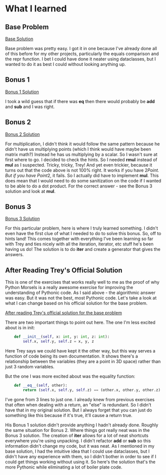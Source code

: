 # What I learned

## Base Problem

[Base Solution](https://github.com/djotaku/pythonmorsels/blob/42c02a8e0b2665f6a9d49f8860bbd34b3e67ea77/point/point.py)

Base problem was pretty easy. I got it in one because I've already done all of this before for my other projects, particularly the equals comparison and the repr function. I bet I could have done it neater using dataclasses, but I wanted to do it as best I could without looking anything up.

## Bonus 1

[Bonus 1 Solution](https://github.com/djotaku/pythonmorsels/blob/bbce2f4163a20e6f5c1e5f6511df12b0fc63aacf/point/point.py)

I took a wild guess that if there was __eq__ then there would probably be __add__ and __sub__ and I was right.

## Bonus 2

[Bonus 2 Solution](https://github.com/djotaku/pythonmorsels/blob/d3dc46deeb189e3c0ef27143dd1bba19642a8c46/point/point.py)

For multiplication, I didn't think it would follow the same pattern because he didn't have us multiplying points (which I think would have maybe been matrix math?) Instead he has us multiplying by a scalar. So I wasn't sure at first where to go. I decided to check the hints. So I needed __rmul__ instead of __mul__ as I suspected. Tricky, tricky, Trey! And yet even trickier, because it turns out that the code above is not 100% right. It works if you have 2*Point. But if you have Point*2, it fails. So I actually did have to implement __mul__. This does mean that I would need to do some sanitization on the code if I wanted to be able to do a dot product. For the correct answer - see the Bonus 3 solution and look at __mul__.

## Bonus 3

[Bonus 3 Solution](https://github.com/djotaku/pythonmorsels/blob/2fc99d0badfdf38108b904c61373940458645abd/point/point.py)

For this particular problem, here is where I truly learned something. I didn't even have the first clue of what I needed to do to solve this bonus. So, off to hints land! This comes together with everything I've been learning so far with Trey and ties nicely with all the iteration, iterator, etc stuff he's been having us do! The solution is to do __iter__ and create a generator that gives the answers.

## After Reading Trey's Official Solution

This is one of the exercises that works really well to me as the proof of why Python Morsels is a really awesome exercise for improving the understanding of Pythonic code. As I said above - the algorithmic answer was easy. But it was not the best, most Pythonic code. Let's take a look at what I can change based on his official solution for the base problem.

[After reading Trey's official solution for the base problem](https://github.com/djotaku/pythonmorsels/blob/2657eb8237455862199813b9a59ab6f9b7631609/point/point.py)

There are two important things to point out here. The one I'm less excited about is in init:

```python
    def __init__(self, x: int, y: int, z: int):
        self.x, self.y, self.z = x, y, z
```

Here Trey says we could have kept it the other way, but this way serves a function of code being its own documentation. It shows there's a relationship between the variables (they are a point in 3D space) rather than just 3 random variables.

But the one I was more excited about was the equality function:

```python
    def __eq__(self, other):
        return (self.x, self.y, self.z) == (other.x, other.y, other.z)
```

I've gone from 3 lines to just one. I already knew from previous exercises that often when dealing with a return, an "else" is redundant. So I didn't have that in my original solution. But I always forget that you can just do something like this because if it's true, it'll cause a return true.

His Bonus 1 solution didn't provide anything I hadn't already done. Roughly the same situation for Bonus 2. Where things got really neat was in the Bonus 3 solution. The creation of __iter__ allows for a lot of neat shortcuts everywhere you're using unpacking. I didn't refactor __add__ or __sub__ so this information didn't change my code, but it was neat. As I mentioned in my base solution, I had the intuitive idea that I could use dataclasses, but I didn't have any experience with them, so I didn't bother in order to see if I could get things working without using it. So here's the solution that's the more Pythonic while eliminating a lot of boiler plate code.

